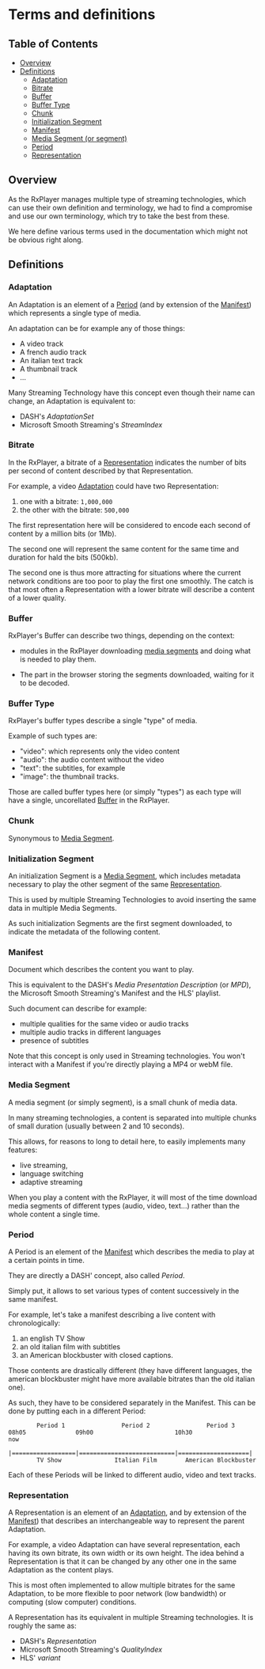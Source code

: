 # Terms and definitions ########################################################


## Table of Contents ###########################################################

- [Overview](#overview)
- [Definitions](#instantiation)
    - [Adaptation](#adaptation)
    - [Bitrate](#bitrate)
    - [Buffer](#buffer)
    - [Buffer Type](#type)
    - [Chunk](#chunk)
    - [Initialization Segment](#init-segment)
    - [Manifest](#manifest)
    - [Media Segment (or segment)](#segment)
    - [Period](#period)
    - [Representation](#representation)



<a name="overview"></a>
## Overview ####################################################################

As the RxPlayer manages multiple type of streaming technologies, which can use
their own definition and terminology, we had to find a compromise and use our
own terminology, which try to take the best from these.

We here define various terms used in the documentation which might not be
obvious right along.



<a name="definitions"></a>
## Definitions #################################################################

<a name="adaptation"></a>
### Adaptation ##################################################################

An Adaptation is an element of a [Period](#period) (and by extension of the
[Manifest](#manifest)) which represents a single type of media.

An adaptation can be for example any of those things:
  - A video track
  - A french audio track
  - An italian text track
  - A thumbnail track
  - ...

Many Streaming Technology have this concept even though their name can change,
an Adaptation is equivalent to:
  - DASH's _AdaptationSet_
  - Microsoft Smooth Streaming's _StreamIndex_


<a name="bitrate"></a>
### Bitrate #####################################################################

In the RxPlayer, a bitrate of a [Representation](#representation) indicates the
number of bits per second of content described by that Representation.

For example, a video [Adaptation](#adaptation) could have two Representation:
  1. one with a bitrate: ``1,000,000``
  2. the other with the bitrate: ``500,000``

The first representation here will be considered to encode each second of
content by a million bits (or 1Mb).

The second one will represent the same content for the same time and duration
for hald the bits (500kb).

The second one is thus more attracting for situations where the current network
conditions are too poor to play the first one smoothly. The catch is that most
often a Representation with a lower bitrate will describe a content of a lower
quality.


<a name="buffer"></a>
### Buffer ######################################################################

RxPlayer's Buffer can describe two things, depending on the context:

  - modules in the RxPlayer downloading [media segments](#segment) and doing
    what is needed to play them.

  - The part in the browser storing the segments downloaded, waiting for it to
    be decoded.



<a name="type"></a>
### Buffer Type #################################################################

RxPlayer's buffer types describe a single "type" of media.

Example of such types are:
  - "video": which represents only the video content
  - "audio": the audio content without the video
  - "text": the subtitles, for example
  - "image": the thumbnail tracks.

Those are called buffer types here (or simply "types") as each type will have a
single, uncorellated [Buffer](#buffer) in the RxPlayer.


<a name="chunk"></a>
### Chunk ######################################################################

Synonymous to [Media Segment](#segment).


<a name="init-segment"></a>
### Initialization Segment ######################################################

An initialization Segment is a [Media Segment](#segment), which includes
metadata necessary to play the other segment of the same
[Representation](#representation).

This is used by multiple Streaming Technologies to avoid inserting the same
data in multiple Media Segments.

As such initialization Segments are the first segment downloaded, to indicate
the metadata of the following content.


<a name="manifest"></a>
### Manifest ###################################################################

Document which describes the content you want to play.

This is equivalent to the DASH's _Media Presentation Description_ (or _MPD_),
the Microsoft Smooth Streaming's Manifest and the HLS' playlist.

Such document can describe for example:
  - multiple qualities for the same video or audio tracks
  - multiple audio tracks in different languages
  - presence of subtitles

Note that this concept is only used in Streaming technologies.
You won't interact with a Manifest if you're directly playing a MP4 or webM
file.


<a name="segment"></a>
### Media Segment ###############################################################

A media segment (or simply segment), is a small chunk of media data.

In many streaming technologies, a content is separated into multiple chunks of
small duration (usually between 2 and 10 seconds).

This allows, for reasons to long to detail here, to easily implements many
features:
  - live streaming,
  - language switching
  - adaptive streaming

When you play a content with the RxPlayer, it will most of the time download
media segments of different types (audio, video, text...) rather than the whole
content a single time.


<a name="period"></a>
### Period #####################################################################

A Period is an element of the [Manifest](#manifest) which describes the media
to play at a certain points in time.

They are directly a DASH' concept, also called _Period_.

Simply put, it allows to set various types of content successively in the same
manifest.

For example, let's take a manifest describing a live content with
chronologically:
  1. an english TV Show
  2. an old italian film with subtitles
  3. an American blockbuster with closed captions.

Those contents are drastically different (they have different languages, the
american blockbuster might have more available bitrates than the old italian
one).

As such, they have to be considered separately in the Manifest.
This can be done by putting each in a different Period:
```
        Period 1                Period 2                Period 3
08h05              09h00                       10h30                 now
  |==================|===========================|====================|
        TV Show               Italian Film        American Blockbuster
```

Each of these Periods will be linked to different audio, video and text tracks.


<a name="representation"></a>
### Representation ##############################################################

A Representation is an element of an [Adaptation](#adaptation), and by extension
of the [Manifest](#manifest)) that describes an interchangeable way to represent
the parent Adaptation.

For example, a video Adaptation can have several representation, each having
its own bitrate, its own width or its own height.
The idea behind a Representation is that it can be changed by any other one in
the same Adaptation as the content plays.

This is most often implemented to allow multiple bitrates for the same
Adaptation, to be more flexible to poor network (low bandwidth) or computing
(slow computer) conditions.

A Representation has its equivalent in multiple Streaming technologies. It is
roughly the same as:
  - DASH's _Representation_
  - Microsoft Smooth Streaming's _QualityIndex_
  - HLS' _variant_
